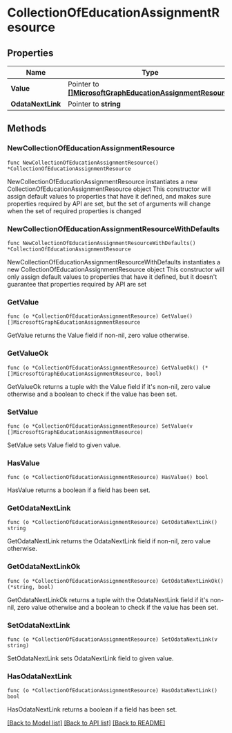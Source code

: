 # CollectionOfEducationAssignmentResource

## Properties

Name | Type | Description | Notes
------------ | ------------- | ------------- | -------------
**Value** | Pointer to [**[]MicrosoftGraphEducationAssignmentResource**](MicrosoftGraphEducationAssignmentResource.md) |  | [optional] 
**OdataNextLink** | Pointer to **string** |  | [optional] 

## Methods

### NewCollectionOfEducationAssignmentResource

`func NewCollectionOfEducationAssignmentResource() *CollectionOfEducationAssignmentResource`

NewCollectionOfEducationAssignmentResource instantiates a new CollectionOfEducationAssignmentResource object
This constructor will assign default values to properties that have it defined,
and makes sure properties required by API are set, but the set of arguments
will change when the set of required properties is changed

### NewCollectionOfEducationAssignmentResourceWithDefaults

`func NewCollectionOfEducationAssignmentResourceWithDefaults() *CollectionOfEducationAssignmentResource`

NewCollectionOfEducationAssignmentResourceWithDefaults instantiates a new CollectionOfEducationAssignmentResource object
This constructor will only assign default values to properties that have it defined,
but it doesn't guarantee that properties required by API are set

### GetValue

`func (o *CollectionOfEducationAssignmentResource) GetValue() []MicrosoftGraphEducationAssignmentResource`

GetValue returns the Value field if non-nil, zero value otherwise.

### GetValueOk

`func (o *CollectionOfEducationAssignmentResource) GetValueOk() (*[]MicrosoftGraphEducationAssignmentResource, bool)`

GetValueOk returns a tuple with the Value field if it's non-nil, zero value otherwise
and a boolean to check if the value has been set.

### SetValue

`func (o *CollectionOfEducationAssignmentResource) SetValue(v []MicrosoftGraphEducationAssignmentResource)`

SetValue sets Value field to given value.

### HasValue

`func (o *CollectionOfEducationAssignmentResource) HasValue() bool`

HasValue returns a boolean if a field has been set.

### GetOdataNextLink

`func (o *CollectionOfEducationAssignmentResource) GetOdataNextLink() string`

GetOdataNextLink returns the OdataNextLink field if non-nil, zero value otherwise.

### GetOdataNextLinkOk

`func (o *CollectionOfEducationAssignmentResource) GetOdataNextLinkOk() (*string, bool)`

GetOdataNextLinkOk returns a tuple with the OdataNextLink field if it's non-nil, zero value otherwise
and a boolean to check if the value has been set.

### SetOdataNextLink

`func (o *CollectionOfEducationAssignmentResource) SetOdataNextLink(v string)`

SetOdataNextLink sets OdataNextLink field to given value.

### HasOdataNextLink

`func (o *CollectionOfEducationAssignmentResource) HasOdataNextLink() bool`

HasOdataNextLink returns a boolean if a field has been set.


[[Back to Model list]](../README.md#documentation-for-models) [[Back to API list]](../README.md#documentation-for-api-endpoints) [[Back to README]](../README.md)


